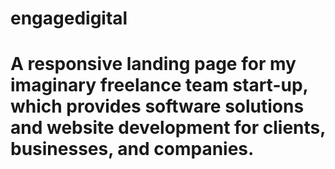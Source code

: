 # engagedigital

<h1>A responsive landing page for my imaginary freelance team start-up, which provides software solutions and website development for clients, businesses, and companies. 




